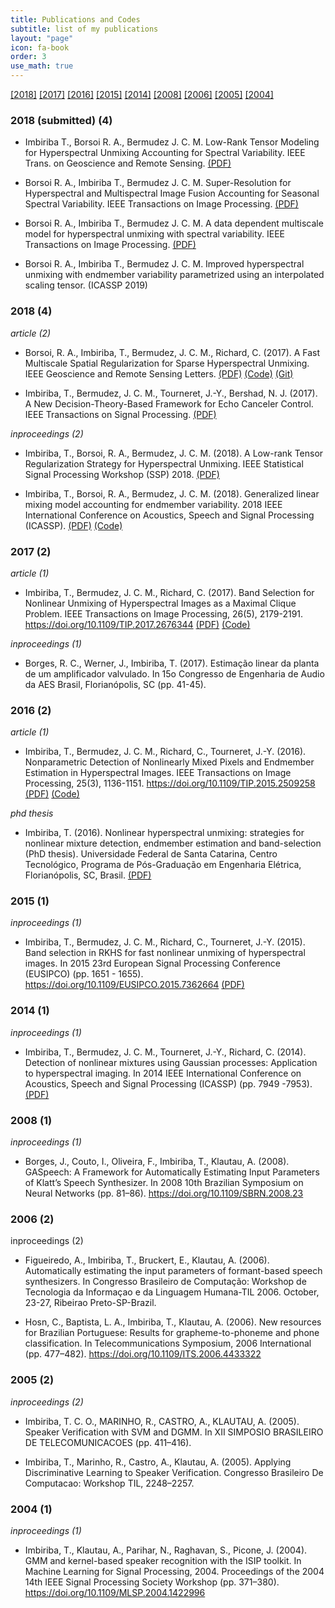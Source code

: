 ```yaml
---
title: Publications and Codes
subtitle: list of my publications
layout: "page"
icon: fa-book
order: 3
use_math: true
---
```




[\[2018\]](#2018-submitted-4) [\[2017\]](#2017-2) [\[2016\]](#2016-2) [\[2015\]](#2015-1) [\[2014\]](#2014-1) [\[2008\]](#2008-1) [\[2006\]](#2006-2) [\[2005\]](#2005-2) [\[2004\]](#2004-1)


### 2018 (submitted) (4)

* Imbiriba T., Borsoi R. A., Bermudez J. C. M. Low-Rank Tensor Modeling for Hyperspectral Unmixing Accounting for Spectral Variability. IEEE Trans. on Geoscience and Remote Sensing. [(PDF)](https://arxiv.org/pdf/1811.02413.pdf)

*  Borsoi R. A., Imbiriba T., Bermudez J. C. M. Super-Resolution for Hyperspectral and Multispectral Image Fusion Accounting for Seasonal Spectral Variability. IEEE Transactions on Image Processing. [(PDF)](https://arxiv.org/pdf/1808.10072.pdf)

* Borsoi R. A., Imbiriba T., Bermudez J. C. M. A data dependent multiscale model for hyperspectral unmixing with spectral variability. IEEE Transactions on Image Processing. [(PDF)](https://arxiv.org/pdf/1808.01047.pdf)

* Borsoi R. A., Imbiriba T., Bermudez J. C. M. Improved hyperspectral unmixing with endmember variability parametrized using an interpolated scaling tensor. (ICASSP 2019) 



### 2018 (4)

*article (2)*

* Borsoi, R. A., Imbiriba, T., Bermudez, J. C. M.,  Richard, C. (2017). A Fast Multiscale Spatial Regularization for Sparse Hyperspectral Unmixing. IEEE Geoscience and Remote Sensing Letters. [(PDF)](https://arxiv.org/pdf/1712.01770.pdf) [(Code)](https://github.com/ricardoborsoi/MUA_SparseUnmixing/archive/master.zip) [(Git)](https://github.com/ricardoborsoi/MUA_SparseUnmixing)


* Imbiriba, T., Bermudez, J. C. M., Tourneret, J.-Y.,  Bershad, N. J. (2017). A New Decision-Theory-Based Framework for Echo Canceler Control. IEEE Transactions on Signal Processing. [(PDF)](https://arxiv.org/pdf/1711.11454)


*inproceedings (2)* 

* Imbiriba, T., Borsoi, R. A., Bermudez, J. C. M. (2018). A Low-rank Tensor Regularization Strategy for Hyperspectral Unmixing.  IEEE Statistical Signal Processing Workshop (SSP) 2018. [(PDF)](https://arxiv.org/pdf/1803.06355.pdf) 

* Imbiriba, T., Borsoi, R. A., Bermudez, J. C. M. (2018). Generalized linear mixing model accounting for endmember variability. 2018 IEEE International Conference on Acoustics, Speech and Signal Processing (ICASSP).  [(PDF)](https://arxiv.org/pdf/1710.07723) [(Code)](https://github.com/talesimbiriba/GLMM/archive/master.zip)




### 2017 (2)
*article (1)*

* Imbiriba, T., Bermudez, J. C. M.,  Richard, C. (2017). Band Selection for Nonlinear Unmixing of Hyperspectral Images as a Maximal Clique Problem. IEEE Transactions on Image Processing, 26(5), 2179-2191. https://doi.org/10.1109/TIP.2017.2676344  [(PDF)](https://arxiv.org/pdf/1603.00437) [(Code)](https://github.com/talesimbiriba/clique_BS/archive/master.zip)


*inproceedings (1)*

* Borges, R. C., Werner, J.,  Imbiriba, T. (2017). Estimação linear da planta de um amplificador valvulado. In 15o Congresso de Engenharia de Audio da AES Brasil, Florianópolis, SC (pp. 41-45).


### 2016 (2)
*article (1)*

* Imbiriba, T., Bermudez, J. C. M., Richard, C.,  Tourneret, J.-Y. (2016). Nonparametric Detection of Nonlinearly Mixed Pixels and Endmember Estimation in Hyperspectral Images. IEEE Transactions on Image Processing, 25(3), 1136-1151. https://doi.org/10.1109/TIP.2015.2509258 [(PDF)](https://arxiv.org/pdf/1503.05521)
  [(Code)](https://github.com/talesimbiriba/NP_NL_Det_EE_HI/archive/master.zip)


*phd thesis*

* Imbiriba, T. (2016). Nonlinear hyperspectral unmixing: strategies for nonlinear mixture detection, endmember estimation and band-selection (PhD thesis). Universidade Federal de Santa Catarina, Centro Tecnológico, Programa de Pós-Graduação em Engenharia Elétrica, Florianópolis, SC, Brasil. [(PDF)](https://repositorio.ufsc.br/bitstream/handle/123456789/175321/345225.pdf?sequence=1)

### 2015 (1)
*inproceedings (1)*

* Imbiriba, T., Bermudez, J. C. M., Richard, C.,  Tourneret, J.-Y. (2015). Band selection in RKHS for fast nonlinear unmixing of hyperspectral images. In 2015 23rd European Signal Processing Conference (EUSIPCO) (pp. 1651 - 1655). https://doi.org/10.1109/EUSIPCO.2015.7362664 [(PDF)](https://arxiv.org/pdf/1503.02090)

### 2014 (1)
*inproceedings (1)*

* Imbiriba, T., Bermudez, J. C. M., Tourneret, J.-Y.,  Richard, C. (2014). Detection of nonlinear mixtures using Gaussian processes: Application to hyperspectral imaging. In 2014 IEEE International Conference on Acoustics, Speech and Signal Processing (ICASSP) (pp. 7949 -7953). [(PDF)](http://oatao.univ-toulouse.fr/17115/1/imbiriba_17115.pdf)


### 2008 (1)
*inproceedings (1)* 

* Borges, J., Couto, I., Oliveira, F., Imbiriba, T.,  Klautau, A. (2008). GASpeech: A Framework for Automatically Estimating Input Parameters of Klatt’s Speech Synthesizer. In 2008 10th Brazilian Symposium on Neural Networks (pp. 81–86). https://doi.org/10.1109/SBRN.2008.23

### 2006 (2)
inproceedings (2)

* Figueiredo, A., Imbiriba, T., Bruckert, E.,  Klautau, A. (2006). Automatically estimating the input parameters of formant-based speech synthesizers. In Congresso Brasileiro de Computação: Workshop de Tecnologia da Informaçao e da Linguagem Humana-TIL 2006. October, 23-27, Ribeirao Preto-SP-Brazil.

* Hosn, C., Baptista, L. A., Imbiriba, T.,  Klautau, A. (2006). New resources for Brazilian Portuguese: Results for grapheme-to-phoneme and phone classification. In Telecommunications Symposium, 2006 International (pp. 477–482). https://doi.org/10.1109/ITS.2006.4433322


### 2005 (2)
*inproceedings (2)*

* Imbiriba, T. C. O., MARINHO, R., CASTRO, A.,  KLAUTAU, A. (2005). Speaker Verification with SVM and DGMM. In XII SIMPOSIO BRASILEIRO DE TELECOMUNICACOES (pp. 411–416).

* Imbiriba, T., Marinho, R., Castro, A.,  Klautau, A. (2005). Applying Discriminative Learning to Speaker Verification. Congresso Brasileiro De Computacao: Workshop TIL, 2248–2257.

### 2004 (1)
*inproceedings (1)*

* Imbiriba, T., Klautau, A., Parihar, N., Raghavan, S.,  Picone, J. (2004). GMM and kernel-based speaker recognition with the ISIP toolkit. In Machine Learning for Signal Processing, 2004. Proceedings of the 2004 14th IEEE Signal Processing Society Workshop (pp. 371–380). https://doi.org/10.1109/MLSP.2004.1422996

